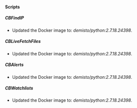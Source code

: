 
#### Scripts
##### CBFindIP
- Updated the Docker image to: *demisto/python:2.7.18.24398*.
##### CBLiveFetchFiles
- Updated the Docker image to: *demisto/python:2.7.18.24398*.
##### CBAlerts
- Updated the Docker image to: *demisto/python:2.7.18.24398*.
##### CBWatchlists
- Updated the Docker image to: *demisto/python:2.7.18.24398*.